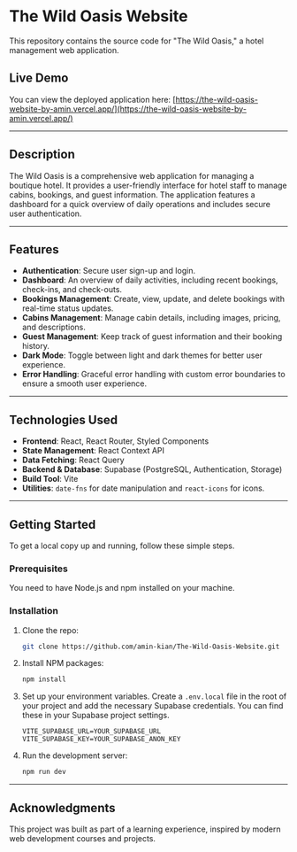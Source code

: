 # The Wild Oasis Website

This repository contains the source code for "The Wild Oasis," a hotel management web application.

## Live Demo

You can view the deployed application here: [https://the-wild-oasis-website-by-amin.vercel.app/](https://the-wild-oasis-website-by-amin.vercel.app/)

-----

## Description

The Wild Oasis is a comprehensive web application for managing a boutique hotel. It provides a user-friendly interface for hotel staff to manage cabins, bookings, and guest information. The application features a dashboard for a quick overview of daily operations and includes secure user authentication.

-----

## Features

  * **Authentication**: Secure user sign-up and login.
  * **Dashboard**: An overview of daily activities, including recent bookings, check-ins, and check-outs.
  * **Bookings Management**: Create, view, update, and delete bookings with real-time status updates.
  * **Cabins Management**: Manage cabin details, including images, pricing, and descriptions.
  * **Guest Management**: Keep track of guest information and their booking history.
  * **Dark Mode**: Toggle between light and dark themes for better user experience.
  * **Error Handling**: Graceful error handling with custom error boundaries to ensure a smooth user experience.

-----

## Technologies Used

  * **Frontend**: React, React Router, Styled Components
  * **State Management**: React Context API
  * **Data Fetching**: React Query
  * **Backend & Database**: Supabase (PostgreSQL, Authentication, Storage)
  * **Build Tool**: Vite
  * **Utilities**: `date-fns` for date manipulation and `react-icons` for icons.

-----

## Getting Started

To get a local copy up and running, follow these simple steps.

### Prerequisites

You need to have Node.js and npm installed on your machine.

### Installation

1.  Clone the repo:
    ```sh
    git clone https://github.com/amin-kian/The-Wild-Oasis-Website.git
    ```
2.  Install NPM packages:
    ```sh
    npm install
    ```
3.  Set up your environment variables. Create a `.env.local` file in the root of your project and add the necessary Supabase credentials. You can find these in your Supabase project settings.
    ```
    VITE_SUPABASE_URL=YOUR_SUPABASE_URL
    VITE_SUPABASE_KEY=YOUR_SUPABASE_ANON_KEY
    ```
4.  Run the development server:
    ```sh
    npm run dev
    ```

-----

## Acknowledgments

This project was built as part of a learning experience, inspired by modern web development courses and projects.
